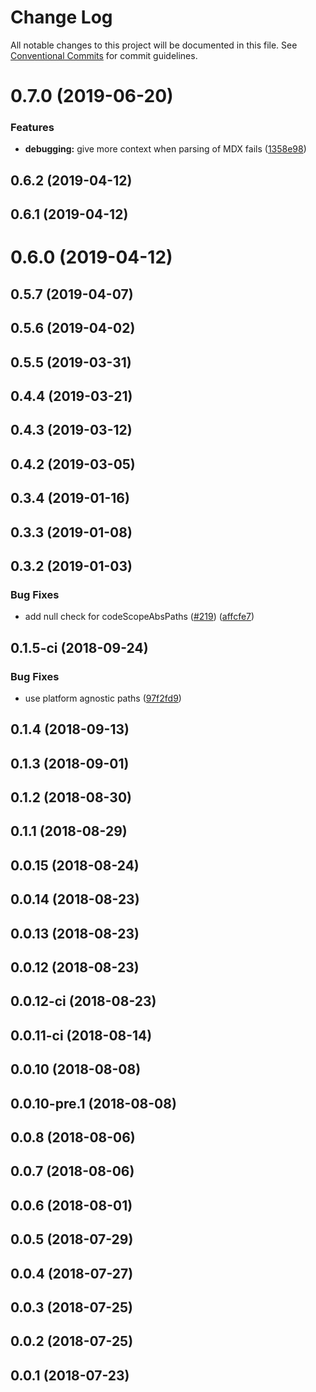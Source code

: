 # Change Log

All notable changes to this project will be documented in this file.
See [Conventional Commits](https://conventionalcommits.org) for commit guidelines.

<a name="0.7.0"></a>

# 0.7.0 (2019-06-20)

### Features

- **debugging:** give more context when parsing of MDX fails ([1358e98](https://github.com/axe312ger/gatsby-mdx/commit/1358e98))

<a name="0.6.2"></a>

## 0.6.2 (2019-04-12)

<a name="0.6.1"></a>

## 0.6.1 (2019-04-12)

<a name="0.6.0"></a>

# 0.6.0 (2019-04-12)

<a name="0.5.7"></a>

## 0.5.7 (2019-04-07)

<a name="0.5.6"></a>

## 0.5.6 (2019-04-02)

<a name="0.5.5"></a>

## 0.5.5 (2019-03-31)

<a name="0.4.4"></a>

## 0.4.4 (2019-03-21)

<a name="0.4.3"></a>

## 0.4.3 (2019-03-12)

<a name="0.4.2"></a>

## 0.4.2 (2019-03-05)

<a name="0.3.4"></a>

## 0.3.4 (2019-01-16)

<a name="0.3.3"></a>

## 0.3.3 (2019-01-08)

<a name="0.3.2"></a>

## 0.3.2 (2019-01-03)

### Bug Fixes

- add null check for codeScopeAbsPaths ([#219](https://github.com/axe312ger/gatsby-mdx/issues/219)) ([affcfe7](https://github.com/axe312ger/gatsby-mdx/commit/affcfe7))

<a name="0.1.5-ci"></a>

## 0.1.5-ci (2018-09-24)

### Bug Fixes

- use platform agnostic paths ([97f2fd9](https://github.com/axe312ger/gatsby-mdx/commit/97f2fd9))

<a name="0.1.4"></a>

## 0.1.4 (2018-09-13)

<a name="0.1.3"></a>

## 0.1.3 (2018-09-01)

<a name="0.1.2"></a>

## 0.1.2 (2018-08-30)

<a name="0.1.1"></a>

## 0.1.1 (2018-08-29)

<a name="0.0.15"></a>

## 0.0.15 (2018-08-24)

<a name="0.0.14"></a>

## 0.0.14 (2018-08-23)

<a name="0.0.13"></a>

## 0.0.13 (2018-08-23)

<a name="0.0.12"></a>

## 0.0.12 (2018-08-23)

<a name="0.0.12-ci"></a>

## 0.0.12-ci (2018-08-23)

<a name="0.0.11-ci"></a>

## 0.0.11-ci (2018-08-14)

<a name="0.0.10"></a>

## 0.0.10 (2018-08-08)

<a name="0.0.10-pre.1"></a>

## 0.0.10-pre.1 (2018-08-08)

<a name="0.0.8"></a>

## 0.0.8 (2018-08-06)

<a name="0.0.7"></a>

## 0.0.7 (2018-08-06)

<a name="0.0.6"></a>

## 0.0.6 (2018-08-01)

<a name="0.0.5"></a>

## 0.0.5 (2018-07-29)

<a name="0.0.4"></a>

## 0.0.4 (2018-07-27)

<a name="0.0.3"></a>

## 0.0.3 (2018-07-25)

<a name="0.0.2"></a>

## 0.0.2 (2018-07-25)

<a name="0.0.1"></a>

## 0.0.1 (2018-07-23)
